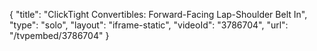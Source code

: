 {
    "title": "ClickTight Convertibles: Forward-Facing Lap-Shoulder Belt In",
    "type": "solo",
    "layout": "iframe-static",
    "videoId": "3786704",
    "url": "\/tvpembed\/3786704"
}